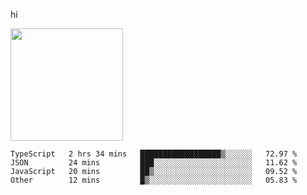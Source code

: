 hi

<img height="180em" src="https://github-readme-stats.vercel.app/api?username=AProductiveNerd&show_icons=true&hide_border=true&&count_private=true&include_all_commits=true" />

<!--START_SECTION:waka-->
```text
TypeScript   2 hrs 34 mins   ██████████████████▒░░░░░░   72.97 % 
JSON         24 mins         ███░░░░░░░░░░░░░░░░░░░░░░   11.62 % 
JavaScript   20 mins         ██▒░░░░░░░░░░░░░░░░░░░░░░   09.52 % 
Other        12 mins         █▒░░░░░░░░░░░░░░░░░░░░░░░   05.83 % 
```
<!--END_SECTION:waka-->
